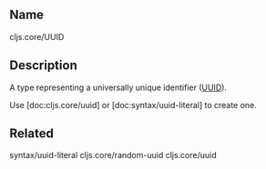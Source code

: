 ## Name
cljs.core/UUID

## Description

A type representing a universally unique identifier ([UUID]).

Use [doc:cljs.core/uuid] or [doc:syntax/uuid-literal] to create one.

[UUID]:https://en.wikipedia.org/wiki/Universally_unique_identifier

## Related
syntax/uuid-literal
cljs.core/random-uuid
cljs.core/uuid
